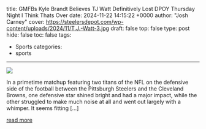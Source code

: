 title: GMFBs Kyle Brandt Believes TJ Watt Definitively Lost DPOY Thursday Night I Think Thats Over
date: 2024-11-22 14:15:22 +0000
author: "Josh Carney"
cover: https://steelersdepot.com/wp-content/uploads/2024/11/T.J.-Watt-3.jpg
draft: false
top: false
type: post
hide: false
toc: false
tags:
  - Sports
categories:
  - sports
---

![](https://steelersdepot.com/wp-content/uploads/2024/11/T.J.-Watt-3.jpg)

In a primetime matchup featuring two titans of the NFL on the defensive side of the football between the Pittsburgh Steelers and the Cleveland Browns, one defensive star shined bright and had a major impact, while the other struggled to make much noise at all and went out largely with a whimper. It seems fitting \[…\]

[read more](https://steelersdepot.com/2024/11/gmfbs-kyle-brandt-believes-t-j-watt-definitively-lost-dpoy-thursday-night-i-think-thats-over/)
